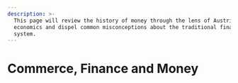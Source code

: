 ```yaml
---
description: >-
  This page will review the history of money through the lens of Austrian
  economics and dispel common misconceptions about the traditional financial
  system.
---
```


# Commerce, Finance and Money

